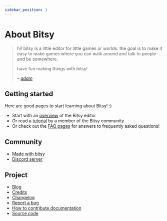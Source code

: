 ```yaml
---
sidebar_position: 1
---
```


# About Bitsy

> hi! bitsy is a little editor for little games or worlds. the goal is to make it easy to make games where you can walk around and talk to people and be somewhere.
>
> have fun making things with bitsy!
>
> &ndash; <cite>[adam](https://www.twitter.com/adamledoux)</cite>

## Getting started

Here are good pages to start learning about Bitsy! :)

- Start with an [overview](introduction/overview) of the Bitsy editor
- Or read a [tutorial](introduction/tutorial) by a member of the Bitsy community
- Or check out the [FAQ pages](category/FAQ) for answers to frequently asked questions!

## Community

- [Made with bitsy](https://itch.io/games/made-with-bitsy)
- [Discord server](https://discordapp.com/invite/9rAjhtr)

## Project

- [Blog](https://ledoux.itch.io/bitsy/devlog "itch.io devlog with bitsy updates and news")
- [Credits](credits "list of bitsy contributors")
- [Changelog](changelog "bitsy version notes")
- [Report a bug](https://github.com/le-doux/bitsy/issues)
- [How to contribute documentation](contributing)
- [Source code](https://github.com/le-doux/bitsy)
